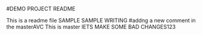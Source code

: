 #DEMO PROJECT README

This is a readme file
SAMPLE SAMPLE WRITING
#addng a new comment in the masterAVC
This is master
lETS MAKE SOME BAD CHANGES123

